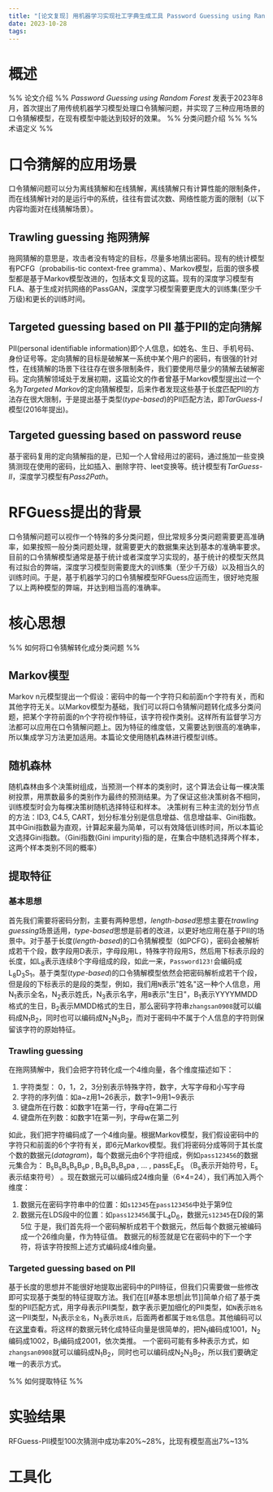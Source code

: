 ```yaml
---
title: "[论文复现] 用机器学习实现社工字典生成工具 Password Guessing using Random Forest"
date: 2023-10-28
tags:
---
```

# 概述
%% 论文介绍 %%
*Password Guessing using Random Forest* 发表于2023年8月，首次提出了用传统机器学习模型处理口令猜解问题，并实现了三种应用场景的口令猜解模型，在现有模型中能达到较好的效果。
%% 分类问题介绍 %%
%% 术语定义 %%




# 口令猜解的应用场景
口令猜解问题可以分为离线猜解和在线猜解，离线猜解只有计算性能的限制条件，而在线猜解针对的是运行中的系统，往往有尝试次数、网络性能方面的限制（以下内容均面对在线猜解场景）。

## Trawling guessing 拖网猜解
拖网猜解的意思是，攻击者没有特定的目标，尽量多地猜出密码。现有的统计模型有PCFG（probabilis-tic context-free gramma）、Markov模型，后面的很多模型都是基于Markov模型改进的，包括本文复现的这篇。现有的深度学习模型有FLA、基于生成对抗网络的PassGAN，深度学习模型需要更庞大的训练集(至少千万级)和更长的训练时间。

## Targeted guessing based on PII 基于PII的定向猜解
PII(personal identifiable information)即个人信息，如姓名、生日、手机号码、身份证号等。定向猜解的目标是破解某一系统中某个用户的密码，有很强的针对性，在线猜解的场景下往往存在很多限制条件，我们要使用尽量少的猜解去破解密码。定向猜解领域处于发展初期，这篇论文的作者曾基于Markov模型提出过一个名为*Targeted Markov*的定向猜解模型，后来作者发现这些基于长度匹配PII的方法存在很大限制，于是提出基于类型(*type-based*)的PII匹配方法，即*TarGuess-Ⅰ*模型(2016年提出)。


## Targeted guessing based on password reuse
基于密码复用的定向猜解指的是，已知一个人曾经用过的密码，通过施加一些变换猜测现在使用的密码，比如插入、删除字符、leet变换等。统计模型有*TarGuess-II*，深度学习模型有*Pass2Path*。 


# RFGuess提出的背景
口令猜解问题可以视作一个特殊的多分类问题，但比常规多分类问题需要更高准确率，如果按照一般分类问题处理，就需要更大的数据集来达到基本的准确率要求。目前的口令猜解模型通常是基于统计或者深度学习实现的，基于统计的模型天然具有过拟合的弊端，深度学习模型则需要庞大的训练集（至少千万级）以及相当久的训练时间。于是，基于机器学习的口令猜解模型RFGuess应运而生，很好地克服了以上两种模型的弊端，并达到相当高的准确率。

# 核心思想
%% 如何将口令猜解转化成分类问题 %%
## Markov模型
Markov n元模型提出一个假设：密码中的每一个字符只和前面n个字符有关，而和其他字符无关。以Markov模型为基础，我们可以将口令猜解问题转化成多分类问题，把某个字符前面的n个字符视作特征，该字符视作类别。这样所有监督学习方法都可以应用在口令猜解问题上。因为特征的维度低，又需要达到很高的准确率，所以集成学习方法更加适用。本篇论文使用随机森林进行模型训练。

## 随机森林
随机森林由多个决策树组成，当预测一个样本的类别时，这个算法会让每一棵决策树投票，用票数最多的类别作为最终的预测结果。为了保证这些决策树各不相同，训练模型时会为每棵决策树随机选择特征和样本。
决策树有三种主流的划分节点的方法：ID3, C4.5, CART，划分标准分别是信息增益、信息增益率、Gini指数。其中Gini指数最为直观，计算起来最为简单，可以有效降低训练时间，所以本篇论文选择Gini指数。（Gini指数(Gini impurity)指的是，在集合中随机选择两个样本，这两个样本类别不同的概率）


## 提取特征
### 基本思想

首先我们需要将密码分割，主要有两种思想，*length-based*思想主要在*trawling guessing*场景适用，*type-based*思想是前者的改进，以更好地应用在基于PII的场景中。对于基于长度(*length-based*)的口令猜解模型（如PCFG），密码会被解析成若干个段，数字段用D表示，字母段用L，特殊字符段用S，然后用下标表示段的长度，如L<sub>8</sub>表示连续8个字母组成的段，如此一来，`Password123!`会编码成L<sub>8</sub>D<sub>3</sub>S<sub>1</sub>。基于类型(*type-based*)的口令猜解模型依然会把密码解析成若干个段，但是段的下标表示的是段的类型，例如，我们用`N`表示"姓名"这一种个人信息，用N<sub>1</sub>表示全名，N<sub>2</sub>表示姓氏，N<sub>3</sub>表示名字，用`B`表示"生日"，B<sub>1</sub>表示YYYYMMDD格式的生日，B<sub>2</sub>表示MMDD格式的生日，那么密码字符串`zhangsan0908`就可以编码成N<sub>1</sub>B<sub>2</sub>，同时也可以编码成N<sub>2</sub>N<sub>3</sub>B<sub>2</sub>，而对于密码中不属于个人信息的字符则保留该字符的原始特征。

### Trawling guessing
在拖网猜解中，我们会把字符转化成一个4维向量，各个维度描述如下：
1. 字符类型： 0，1，2，3分别表示特殊字符，数字，大写字母和小写字母
2. 字符的序列值：如a~z用1~26表示，数字1~9用1~9表示
3. 键盘所在行数：如数字1在第一行，字母q在第二行
4. 键盘所在列数：如数字1在第一列，字母w在第二列

如此，我们把字符编码成了一个4维向量。根据Markov模型，我们假设密码中的字符只和前面的6个字符有关，即6元Markov模型。我们将密码分成等同于其长度个数的数据元(*datagram*)，每个数据元由6个字符组成，例如`pass123456`的数据元集合为：
B<sub>s</sub>B<sub>s</sub>B<sub>s</sub>B<sub>s</sub>B<sub>s</sub>p , B<sub>s</sub>B<sub>s</sub>B<sub>s</sub>B<sub>s</sub>pa , ... , passE<sub>s</sub>E<sub>s</sub> （B<sub>s</sub>表示开始符号，E<sub>s</sub>表示结束符号） 。现在数据元可以编码成24维向量（6×4=24），我们再加入两个维度：
1. 数据元在密码字符串中的位置：如`s12345`在`pass123456`中处于第9位
2. 数据元在LDS段中的位置：如`pass123456`属于L<sub>4</sub>D<sub>6</sub>，数据元`s12345`在D段的第5位
于是，我们首先将一个密码解析成若干个数据元，然后每个数据元被编码成一个26维向量，作为特征值。
数据元的标签就是它在密码中的下一个字符，将该字符按照上述方式编码成4维向量。

### Targeted guessing based on PII
基于长度的思想并不能很好地提取出密码中的PII特征，但我们只需要做一些修改即可实现基于类型的特征提取方法。我们在[[#基本思想|此节]]简单介绍了基于类型的PII匹配方式，用字母表示PII类型，数字表示更加细化的PII类型，如`N`表示`姓名`这一PII类型，N<sub>1</sub>表示`全名`，N<sub>3</sub>表示`姓氏`，后面两者都属于`姓名`信息。其他编码可以在[这里](https://github.com/PadishahIII/RFGuess#pattern-format)查看。将这样的数据元转化成特征向量是很简单的，把N<sub>1</sub>编码成1001，N<sub>2</sub>编码成1002，B<sub>1</sub>编码成2001，依次类推。
一个密码可能有多种表示方式，如`zhangsan0908`就可以编码成N<sub>1</sub>B<sub>2</sub>，同时也可以编码成N<sub>2</sub>N<sub>3</sub>B<sub>2</sub>，所以我们要确定唯一的表示方式。






%% 如何提取特征 %%


# 实验结果
RFGuess-PII模型100次猜测中成功率20%~28%，比现有模型高出7%~13%

# 工具化

